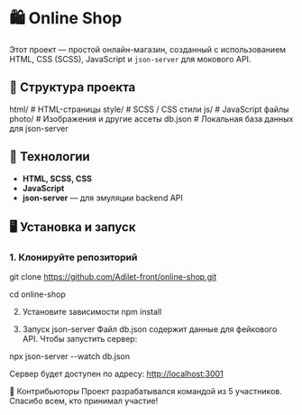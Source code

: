 # 🛍️ Online Shop

Этот проект — простой онлайн-магазин, созданный с использованием HTML, CSS (SCSS), JavaScript и `json-server` для мокового API.

## 📁 Структура проекта

html/ # HTML-страницы
style/ # SCSS / CSS стили
js/ # JavaScript файлы
photo/ # Изображения и другие ассеты
db.json # Локальная база данных для json-server


## 🚀 Технологии

- **HTML, SCSS, CSS**
- **JavaScript**
- **json-server** — для эмуляции backend API

## 🖥️ Установка и запуск

### 1. Клонируйте репозиторий

git clone https://github.com/Adilet-front/online-shop.git

cd online-shop

2. Установите зависимости
npm install

3. Запуск json-server
Файл db.json содержит данные для фейкового API. Чтобы запустить сервер:

npx json-server --watch db.json

Сервер будет доступен по адресу: [http://localhost:3001](http://127.0.0.1:5501)

👥 Контрибьюторы
Проект разрабатывался командой из 5 участников. Спасибо всем, кто принимал участие!
